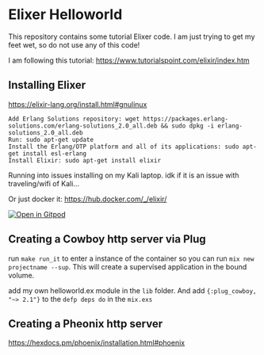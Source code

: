 # Elixer Helloworld

This repository contains some tutorial Elixer code. I am just trying to get my feet wet, so do not use any of this code!

I am following this tutorial: <https://www.tutorialspoint.com/elixir/index.htm>

## Installing Elixer

<https://elixir-lang.org/install.html#gnulinux>


    Add Erlang Solutions repository: wget https://packages.erlang-solutions.com/erlang-solutions_2.0_all.deb && sudo dpkg -i erlang-solutions_2.0_all.deb
    Run: sudo apt-get update
    Install the Erlang/OTP platform and all of its applications: sudo apt-get install esl-erlang
    Install Elixir: sudo apt-get install elixir

Running into issues installing on my Kali laptop. idk if it is an issue with traveling/wifi of Kali...

Or just docker it: <https://hub.docker.com/_/elixir/>

[![Open in Gitpod](https://gitpod.io/button/open-in-gitpod.svg)](https://gitpod.io/#https://github.com/brandonmcclure/elixer_helloworld/blob/main/readme.md)

## Creating a Cowboy http server via Plug

run `make run_it` to enter a instance of the container so you can run `mix new projectname --sup`. This will create a supervised application in the bound volume.

add my own helloworld.ex module in the `lib` folder. And add `{:plug_cowboy, "~> 2.1"}` to the `defp deps do` in the `mix.exs`

## Creating a Pheonix http server

<https://hexdocs.pm/phoenix/installation.html#phoenix>
